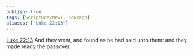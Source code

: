 ```yaml
---
publish: true
tags: [Scripture/NewT, noGraph]
aliases: ["Luke 22:13"]
---
```

[Luke 22:13](https://churchofjesuschrist.org/study/scriptures/nt/luke/22?lang=eng&id=p13#p13) And they went, and found as he had said unto them: and they made ready the passover.
